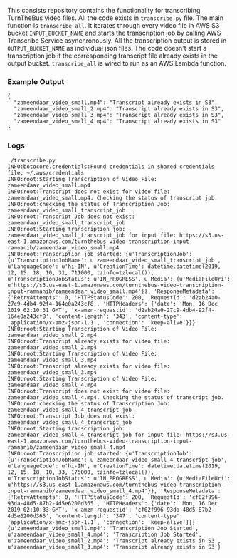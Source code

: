 This consists repositoty contains the functionality for transcribing TurnTheBus video files. All the code exists in ```transcribe.py``` file. The main function is ```transcribe_all```. It iterates through every video file in AWS S3 bucket ```INPUT_BUCKET_NAME``` and starts the transcription job by calling AWS Transcribe Service asynchronously. All the transcription output is stored in ```OUTPUT_BUCKET_NAME``` as individual json files. The code doesn't start a transcription job if the corresponding transcript file already exists in the output bucket. ```transcribe_all``` is wired to run as an AWS Lambda function.

### Example Output

```
{
  "zameendaar_video_small.mp4": "Transcript already exists in S3",
  "zameendaar_video_small_2.mp4": "Transcript already exists in S3",
  "zameendaar_video_small_3.mp4": "Transcript already exists in S3",
  "zameendaar_video_small_4.mp4": "Transcript already exists in S3"
}
```

### Logs

```
./transcribe.py
INFO:botocore.credentials:Found credentials in shared credentials file: ~/.aws/credentials
INFO:root:Starting Transcription of Video File: zameendaar_video_small.mp4
INFO:root:Transcript does not exist for video file: zameendaar_video_small.mp4. Checking the status of transcript job.
INFO:root:checking the status of Transcription Job: zameendaar_video_small_transcript_job
INFO:root:Transcript Job does not exist: zameendaar_video_small_transcript_job
INFO:root:Starting transcription job: zameendaar_video_small_transcript_job for input file: https://s3.us-east-1.amazonaws.com/turnthebus-video-transcription-input-ramnanib/zameendaar_video_small.mp4
INFO:root:Transcription job started: {u'TranscriptionJob': {u'TranscriptionJobName': u'zameendaar_video_small_transcript_job', u'LanguageCode': u'hi-IN', u'CreationTime': datetime.datetime(2019, 12, 15, 18, 10, 31, 711000, tzinfo=tzlocal()), u'TranscriptionJobStatus': u'IN_PROGRESS', u'Media': {u'MediaFileUri': u'https://s3.us-east-1.amazonaws.com/turnthebus-video-transcription-input-ramnanib/zameendaar_video_small.mp4'}}, 'ResponseMetadata': {'RetryAttempts': 0, 'HTTPStatusCode': 200, 'RequestId': 'd2ab24a0-27c9-4db4-92f4-164e0a243cf8', 'HTTPHeaders': {'date': 'Mon, 16 Dec 2019 02:10:31 GMT', 'x-amzn-requestid': 'd2ab24a0-27c9-4db4-92f4-164e0a243cf8', 'content-length': '343', 'content-type': 'application/x-amz-json-1.1', 'connection': 'keep-alive'}}}
INFO:root:Starting Transcription of Video File: zameendaar_video_small_2.mp4
INFO:root:Transcript already exists for video file: zameendaar_video_small_2.mp4
INFO:root:Starting Transcription of Video File: zameendaar_video_small_3.mp4
INFO:root:Transcript already exists for video file: zameendaar_video_small_3.mp4
INFO:root:Starting Transcription of Video File: zameendaar_video_small_4.mp4
INFO:root:Transcript does not exist for video file: zameendaar_video_small_4.mp4. Checking the status of transcript job.
INFO:root:checking the status of Transcription Job: zameendaar_video_small_4_transcript_job
INFO:root:Transcript Job does not exist: zameendaar_video_small_4_transcript_job
INFO:root:Starting transcription job: zameendaar_video_small_4_transcript_job for input file: https://s3.us-east-1.amazonaws.com/turnthebus-video-transcription-input-ramnanib/zameendaar_video_small_4.mp4
INFO:root:Transcription job started: {u'TranscriptionJob': {u'TranscriptionJobName': u'zameendaar_video_small_4_transcript_job', u'LanguageCode': u'hi-IN', u'CreationTime': datetime.datetime(2019, 12, 15, 18, 10, 33, 175000, tzinfo=tzlocal()), u'TranscriptionJobStatus': u'IN_PROGRESS', u'Media': {u'MediaFileUri': u'https://s3.us-east-1.amazonaws.com/turnthebus-video-transcription-input-ramnanib/zameendaar_video_small_4.mp4'}}, 'ResponseMetadata': {'RetryAttempts': 0, 'HTTPStatusCode': 200, 'RequestId': 'cf02f996-93da-48d5-87b2-4d5e6200d365', 'HTTPHeaders': {'date': 'Mon, 16 Dec 2019 02:10:33 GMT', 'x-amzn-requestid': 'cf02f996-93da-48d5-87b2-4d5e6200d365', 'content-length': '347', 'content-type': 'application/x-amz-json-1.1', 'connection': 'keep-alive'}}}
{u'zameendaar_video_small.mp4': 'Transcription Job Started', u'zameendaar_video_small_4.mp4': 'Transcription Job Started', u'zameendaar_video_small_2.mp4': 'Transcript already exists in S3', u'zameendaar_video_small_3.mp4': 'Transcript already exists in S3'}
```